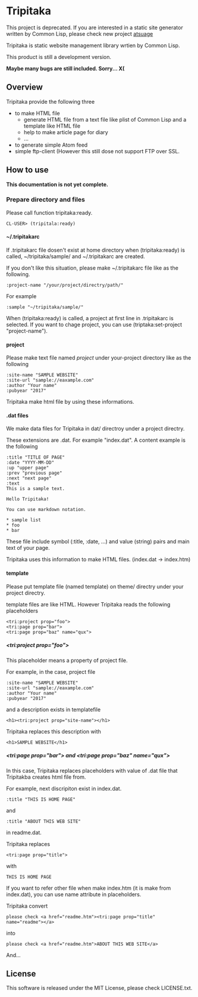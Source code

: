 # Tripitaka


This project is deprecated. If you are interested in a static site generator written by Common Lisp, please check new project [atsuage](https://github.com/myaosato/atsuage)







Tripitaka is static website management library wrtien by Common Lisp.

This product is still a development version.

__Maybe many bugs are still included. Sorry... X(__

## Overview

Tripitaka provide the following three

* to make HTML file
    * generate HTML file from a text file like plist of Common Lisp and a template like HTML file
    * help to make article page for diary
    * ...
* to generate simple Atom feed
* simple ftp-client (However this still dose not support FTP over SSL.

## How to use
__This documentation is not yet complete.__

### Prepare directory and files

Please call function tripitaka:ready.

    CL-USER> (tripitala:ready)

#### ~/.tripitakarc

If .tripitakarc file dosen't exist at home directory when (tripitaka:ready) is called, ~/tripitaka/sample/ and ~/.tripitakarc are created.

If you don't like this situation, please make ~/.tripitakarc file like as the following.

    :project-name "/your/project/directry/path/"

For example

    :sample "~/tripitaka/sample/"

When (tripitaka:ready) is called, a project at first line in .tripitakarc is selected. If you want to chage project, you can use (triptaka:set-project "project-name").

#### project

Please make text file named _project_ under your-project directory like as the following

    :site-name "SAMPLE WEBSITE"
    :site-url "sample://eaxample.com"
    :author "Your name"
    :pubyear "2017"

Tripitaka make html file by using these informations.

#### .dat files

We make data files for Tripitaka in dat/ directroy under a project directry.

These extensions are .dat. For example "index.dat". A content example is the following

    :title "TITLE OF PAGE"
    :date "YYYY-MM-DD"
    :up "upper page"
    :prev "previous page"
    :next "next page"
    :text
    This is a sample text.

    Hello Tripitaka!

    You can use markdown notation.

    * sample list
    * foo
    * bar

These file include symbol (:title, :date, ...) and value (string) pairs and main text of your page.

Tripitaka uses this information to make HTML files. (index.dat -&gt; index.htm)

#### template

Please put template file (named template) on theme/ directry under your project directry.

template files are like HTML. However Tripitaka reads the following placeholders

    <tri:project prop="foo">
    <tri:page prop="bar">
    <tri:page prop="baz" name="qux">

##### &lt;tri:project prop="foo"&gt;

This placeholder means a property of project file.

For example, in the case, project file

    :site-name "SAMPLE WEBSITE"
    :site-url "sample://eaxample.com"
    :author "Your name"
    :pubyear "2017"

and  a description exists in templatefile

    <h1><tri:project prop="site-name"></h1>

Tripitaka replaces this description with

    <h1>SAMPLE WEBSITE</h1>

##### &lt;tri:page prop="bar"&gt; and &lt;tri:page prop="baz" name="qux"&gt;

In this case, Tripitaka replaces placeholders with value of .dat file that Tripitakba creates html file from.

For example, next discripiton exist in index.dat.

    :title "THIS IS HOME PAGE"

and

    :title "ABOUT THIS WEB SITE"

in readme.dat.

Tripitaka replaces

    <tri:page prop="title">

with

    THIS IS HOME PAGE

If you want to refer other file when make index.htm (it is make from index.dat), you can use name attribute in placeholders.

Tripitaka convert

    please check <a href="readme.htm"><tri:page prop="title" name="readme"></a>

into

    please check <a href="readme.htm">ABOUT THIS WEB SITE</a>

And...


## License

This software is released under the MIT License, please check LICENSE.txt.
